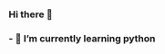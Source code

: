 ### Hi there 👋
### - 🌱 I’m currently learning python
<!--
**enyuh/enyuh** is a ✨ _special_ ✨ repository because its `README.md` (this file) appears on your GitHub profile.

[![enyu's GitHub stats](https://github-readme-stats.vercel.app/api?username=enyuh&show_icons=true&theme=radical)]
(https://github.com/anuraghazra/github-readme-stats)
[![Top Langs](https://github-readme-stats.vercel.app/api/top-langs/?username=enyuh&layout=compact)]
(https://github.com/anuraghazra/github-readme-stats)
Here are some ideas to get you started:

- 🔭 I’m currently working on ...
- 🌱 I’m currently learning ...
- 👯 I’m looking to collaborate on ...
- 🤔 I’m looking for help with ...
- 💬 Ask me about ...
- 📫 How to reach me: ...
- 😄 Pronouns: ...
- ⚡ Fun fact: ...
-->
